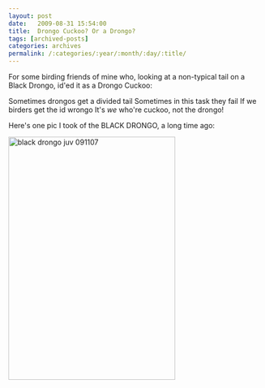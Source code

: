 ```yaml
---
layout: post
date:	2009-08-31 15:54:00
title:  Drongo Cuckoo? Or a Drongo?
tags: [archived-posts]
categories: archives
permalink: /:categories/:year/:month/:day/:title/
---
```

For some birding friends of mine who, looking at a non-typical tail on a Black Drongo, id'ed it as a Drongo Cuckoo:



Sometimes drongos get a divided tail
Sometimes in this task they fail
If we birders get the id wrongo
It's *we* who're cuckoo, not the drongo! 


Here's one pic I took of the BLACK DRONGO, a long time ago:


<a href="http://www.flickr.com/photos/20401428@N08/1979860407/" title="black drongo juv 091107 by pctrsglr, on Flickr"><img src="http://farm3.static.flickr.com/2179/1979860407_af3a6126fc_o.jpg" width="329" height="479" alt="black drongo juv 091107" /></a>
